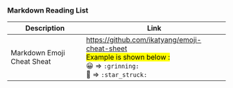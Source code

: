 ### Markdown Reading List

|Description               |Link                      |
|--------------------------|--------------------------------------------|
|Markdown Emoji Cheat Sheat|https://github.com/ikatyang/emoji-cheat-sheet <br> <mark>Example is shown below :</mark> <br> :grinning:  =>  `:grinning:` <br> :star_struck: => `:star_struck:`|


